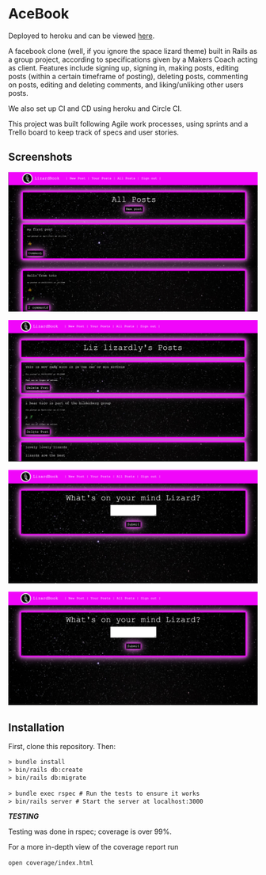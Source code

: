 # AceBook

Deployed to heroku and can be viewed [here](https://lizardbook2021.herokuapp.com/).

A facebook clone (well, if you ignore the space lizard theme) built in Rails as a group project, according to specifications given by a Makers Coach acting as client. Features include signing up, signing in, making posts, editing posts (within a certain timeframe of posting), deleting posts, commenting on posts, editing and deleting comments, and liking/unliking other users posts.

We also set up CI and CD using heroku and Circle CI.

This project was built following Agile work processes, using sprints and a Trello board to keep track of specs and user stories.

## Screenshots

![Screenshot 1.](/screenshots/1.png "Screenshot.")

![Screenshot 2.](/screenshots/2.png "Screenshot.")

![Screenshot 3.](/screenshots/3.png "Screenshot.")

![Screenshot 4.](/screenshots/3.png "Screenshot.")


## Installation

First, clone this repository. Then:

```zhrc
> bundle install
> bin/rails db:create
> bin/rails db:migrate

> bundle exec rspec # Run the tests to ensure it works
> bin/rails server # Start the server at localhost:3000
```

***TESTING***

Testing was done in rspec; coverage is over 99%.

For a more in-depth view of the coverage report run

`open coverage/index.html`

